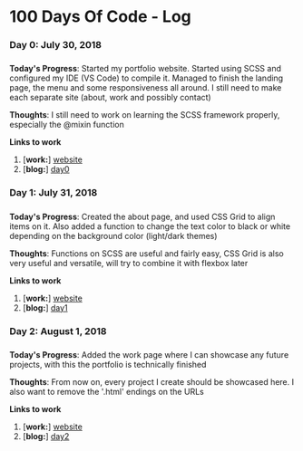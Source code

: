 # 100 Days Of Code - Log

### Day 0: July 30, 2018
#####

**Today's Progress**: Started my portfolio website. Started using SCSS and configured my IDE (VS Code) to compile it. Managed to finish the landing page, the menu and some responsiveness all around. I still need to make each separate site (about, work and possibly contact)

**Thoughts**: I still need to work on learning the SCSS framework properly, especially the @mixin function

**Links to work**
1. [**work:**] [website](http://outon.mx)
2. [**blog:**] [day0](http://dotmotion.outon.mx/?p=39)

### Day 1: July 31, 2018
#####

**Today's Progress**: Created the about page, and used CSS Grid to align items on it. Also added a function to change the text color to black or white depending on the background color (light/dark themes)

**Thoughts**: Functions on SCSS are useful and fairly easy, CSS Grid is also very useful and versatile, will try to combine it with flexbox later

**Links to work**
1. [**work:**] [website](http://outon.mx/about.html)
2. [**blog:**] [day1](http://dotmotion.outon.mx/?p=59)

### Day 2: August 1, 2018
#####

**Today's Progress**: Added the work page where I can showcase any future projects, with this the portfolio is technically finished

**Thoughts**: From now on, every project I create should be showcased here. I also want to remove the '.html' endings on the URLs

**Links to work**
1. [**work:**] [website](http://outon.mx/work.html)
2. [**blog:**] [day2](http://dotmotion.outon.mx/?p=64)
